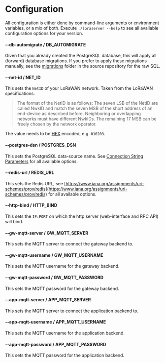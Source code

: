 # Configuration

All configuration is either done by command-line arguments or environment variables, or
a mix of both. Execute ``./loraserver --help`` to see all available configuration
options for your version.

#### --db-automigrate / DB_AUTOMIGRATE

Given that you already created the PostgreSQL database, this will apply all
(forward) database migrations. If you prefer to apply these migrations manually,
see the [migrations](https://github.com/brocaar/loraserver/tree/master/migrations)
folder in the source repository for the raw SQL.

#### --net-id / NET_ID

This sets the ``NetID`` of your LoRaWAN network. Taken from the LoRaWAN specifications:

> The format of the NetID is as follows: The seven LSB of the NetID are called NwkID and
> match the seven MSB of the short address of an end-device as described before.
> Neighboring or overlapping networks must have different NwkIDs. The remaining 17 MSB
> can be freely chosen by the network operator.

The value needs to be [HEX](https://en.wikipedia.org/wiki/Hexadecimal) encoded, e.g. ``010203``.

#### --postgres-dsn / POSTGRES_DSN

This sets the PostgreSQL data-source name.
See [Connection String Parameters](https://godoc.org/github.com/lib/pq#hdr-Connection_String_Parameters)
for all available options.

#### --redis-url / REDIS_URL

This sets the Redis URL, see [https://www.iana.org/assignments/uri-schemes/prov/redis](https://www.iana.org/assignments/uri-schemes/prov/redis) for all available options.

#### --http-bind / HTTP_BIND

This sets the ``IP:PORT`` on which the http server
(web-interface and RPC API) will bind.

#### --gw-mqtt-server / GW_MQTT_SERVER

This sets the MQTT server to connect the gateway backend to.

#### --gw-mqtt-username / GW_MQTT_USERNAME

This sets the MQTT username for the gateway backend.

#### --gw-mqtt-password / GW_MQTT_PASSWORD

This sets the MQTT password for the gateway backend.

#### --app-mqtt-server / APP_MQTT_SERVER

This sets the MQTT server to connect the application backend to.

#### --app-mqtt-username / APP_MQTT_USERNAME

This sets the MQTT username for the application backend.

#### --app-mqtt-password / APP_MQTT_PASSWORD

This sets the MQTT password for the application backend.

